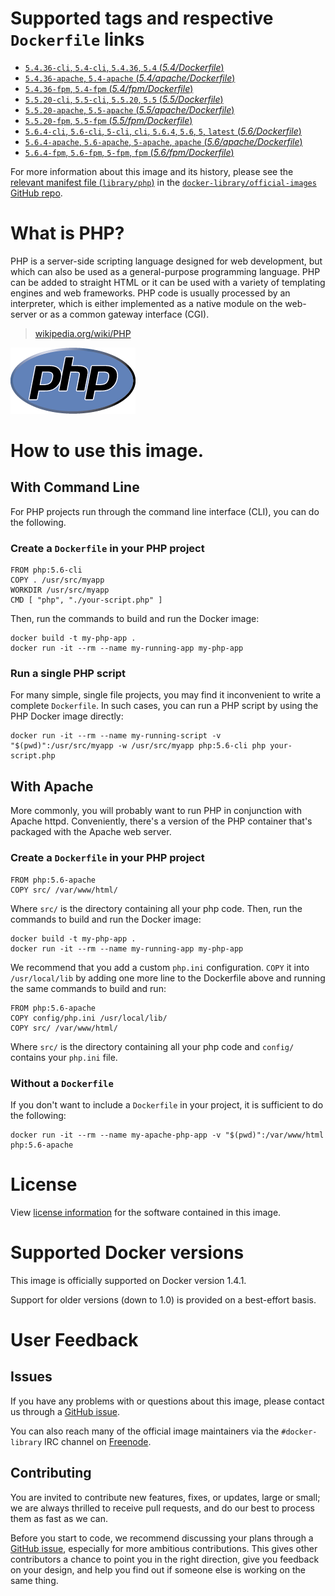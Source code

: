 # Supported tags and respective `Dockerfile` links

- [`5.4.36-cli`, `5.4-cli`, `5.4.36`, `5.4` (*5.4/Dockerfile*)](https://github.com/docker-library/php/blob/5d49ba5861c0245da96132b011c8dbdad8c28188/5.4/Dockerfile)
- [`5.4.36-apache`, `5.4-apache` (*5.4/apache/Dockerfile*)](https://github.com/docker-library/php/blob/5d49ba5861c0245da96132b011c8dbdad8c28188/5.4/apache/Dockerfile)
- [`5.4.36-fpm`, `5.4-fpm` (*5.4/fpm/Dockerfile*)](https://github.com/docker-library/php/blob/5d49ba5861c0245da96132b011c8dbdad8c28188/5.4/fpm/Dockerfile)
- [`5.5.20-cli`, `5.5-cli`, `5.5.20`, `5.5` (*5.5/Dockerfile*)](https://github.com/docker-library/php/blob/5d49ba5861c0245da96132b011c8dbdad8c28188/5.5/Dockerfile)
- [`5.5.20-apache`, `5.5-apache` (*5.5/apache/Dockerfile*)](https://github.com/docker-library/php/blob/5d49ba5861c0245da96132b011c8dbdad8c28188/5.5/apache/Dockerfile)
- [`5.5.20-fpm`, `5.5-fpm` (*5.5/fpm/Dockerfile*)](https://github.com/docker-library/php/blob/5d49ba5861c0245da96132b011c8dbdad8c28188/5.5/fpm/Dockerfile)
- [`5.6.4-cli`, `5.6-cli`, `5-cli`, `cli`, `5.6.4`, `5.6`, `5`, `latest` (*5.6/Dockerfile*)](https://github.com/docker-library/php/blob/5d49ba5861c0245da96132b011c8dbdad8c28188/5.6/Dockerfile)
- [`5.6.4-apache`, `5.6-apache`, `5-apache`, `apache` (*5.6/apache/Dockerfile*)](https://github.com/docker-library/php/blob/5d49ba5861c0245da96132b011c8dbdad8c28188/5.6/apache/Dockerfile)
- [`5.6.4-fpm`, `5.6-fpm`, `5-fpm`, `fpm` (*5.6/fpm/Dockerfile*)](https://github.com/docker-library/php/blob/5d49ba5861c0245da96132b011c8dbdad8c28188/5.6/fpm/Dockerfile)

For more information about this image and its history, please see the [relevant
manifest file
(`library/php`)](https://github.com/docker-library/official-images/blob/master/library/php)
in the [`docker-library/official-images` GitHub
repo](https://github.com/docker-library/official-images).

# What is PHP?

PHP is a server-side scripting language designed for web development, but which
can also be used as a general-purpose programming language. PHP can be added to
straight HTML or it can be used with a variety of templating engines and web
frameworks. PHP code is usually processed by an interpreter, which is either
implemented as a native module on the web-server or as a common gateway
interface (CGI).

> [wikipedia.org/wiki/PHP](http://en.wikipedia.org/wiki/PHP)

![logo](https://raw.githubusercontent.com/docker-library/docs/master/php/logo.png)

# How to use this image.

## With Command Line

For PHP projects run through the command line interface (CLI), you can do the
following.

### Create a `Dockerfile` in your PHP project

    FROM php:5.6-cli
    COPY . /usr/src/myapp
    WORKDIR /usr/src/myapp
    CMD [ "php", "./your-script.php" ]

Then, run the commands to build and run the Docker image:

    docker build -t my-php-app .
    docker run -it --rm --name my-running-app my-php-app

### Run a single PHP script

For many simple, single file projects, you may find it inconvenient to write a
complete `Dockerfile`. In such cases, you can run a PHP script by using the PHP
Docker image directly:

    docker run -it --rm --name my-running-script -v "$(pwd)":/usr/src/myapp -w /usr/src/myapp php:5.6-cli php your-script.php

## With Apache

More commonly, you will probably want to run PHP in conjunction with Apache
httpd. Conveniently, there's a version of the PHP container that's packaged with
the Apache web server.

### Create a `Dockerfile` in your PHP project

    FROM php:5.6-apache
    COPY src/ /var/www/html/

Where `src/` is the directory containing all your php code. Then, run the commands to build and run the Docker image:

    docker build -t my-php-app .
    docker run -it --rm --name my-running-app my-php-app

We recommend that you add a custom `php.ini` configuration. `COPY` it into
`/usr/local/lib` by adding one more line to the Dockerfile above and running the
same commands to build and run:

    FROM php:5.6-apache
    COPY config/php.ini /usr/local/lib/
    COPY src/ /var/www/html/

Where `src/` is the directory containing all your php code and `config/`
contains your `php.ini` file.

### Without a `Dockerfile`

If you don't want to include a `Dockerfile` in your project, it is sufficient to
do the following:

    docker run -it --rm --name my-apache-php-app -v "$(pwd)":/var/www/html php:5.6-apache

# License

View [license information](http://php.net/license/)
for the software contained in this image.

# Supported Docker versions

This image is officially supported on Docker version 1.4.1.

Support for older versions (down to 1.0) is provided on a best-effort basis.

# User Feedback

## Issues

If you have any problems with or questions about this image, please contact us
 through a [GitHub issue](https://github.com/docker-library/php/issues).

You can also reach many of the official image maintainers via the
`#docker-library` IRC channel on [Freenode](https://freenode.net).

## Contributing

You are invited to contribute new features, fixes, or updates, large or small;
we are always thrilled to receive pull requests, and do our best to process them
as fast as we can.

Before you start to code, we recommend discussing your plans
through a [GitHub issue](https://github.com/docker-library/php/issues), especially for more ambitious
contributions. This gives other contributors a chance to point you in the right
direction, give you feedback on your design, and help you find out if someone
else is working on the same thing.
